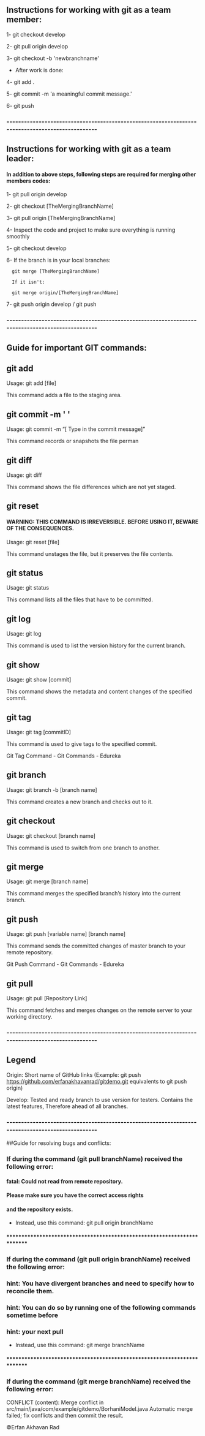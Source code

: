 ## Instructions for working with git as a team member:
1- git checkout develop

2- git pull origin develop

3- git checkout -b 'newbranchname'

- After work is done:

4- git add .

5- git commit -m 'a meaningful commit message.'

6- git push
### ------------------------------------------------------------------------------------------------
## Instructions for working with git as a team leader:

#### In addition to above steps, following steps are required for merging other members codes:

1- git pull origin develop

2- git checkout [TheMergingBranchName]

3- git pull origin [TheMergingBranchName]

4- Inspect the code and project to make sure everything is running smoothly

5- git checkout develop

6- If the branch is in your local branches:
``` 
  git merge [TheMergingBranchName]
  
  If it isn't:
 
  git merge origin/[TheMergingBranchName]
```

7- git push origin develop / git push
### ------------------------------------------------------------------------------------------------
## Guide for important GIT commands:

## git add

Usage: git add [file]

This command adds a file to the staging area.



## git commit -m ' '

Usage: git commit -m “[ Type in the commit message]”

This command records or snapshots the file perman



## git diff

Usage: git diff

This command shows the file differences which are not yet staged.


## git reset

#### WARNING: THIS COMMAND IS IRREVERSIBLE. BEFORE USING IT, BEWARE OF THE CONSEQUENCES. 
Usage: git reset [file]

This command unstages the file, but it preserves the file contents. 


## git status

Usage: git status

This command lists all the files that have to be committed.


## git log

Usage: git log

This command is used to list the version history for the current branch.


## git show

Usage: git show [commit]

This command shows the metadata and content changes of the specified commit.


## git tag

Usage: git tag [commitID]

This command is used to give tags to the specified commit.

Git Tag Command - Git Commands - Edureka


## git branch
Usage: git branch -b [branch name]

This command creates a new branch and checks out to it.


## git checkout

Usage: git checkout [branch name]

This command is used to switch from one branch to another.


## git merge

Usage: git merge [branch name]

This command merges the specified branch’s history into the current branch.


## git push

Usage: git push [variable name] [branch name]

This command sends the committed changes of master branch to your remote repository.

Git Push Command - Git Commands - Edureka


## git pull

Usage: git pull [Repository Link]

This command fetches and merges changes on the remote server to your working directory.

### ------------------------------------------------------------------------------------------------

## Legend

Origin: Short name of GitHub links (Example: git push https://github.com/erfanakhavanrad/gitdemo.git equivalents to git push origin)

Develop: Tested and ready branch to use version for testers. Contains the latest features, Therefore ahead of all branches.

### ------------------------------------------------------------------------------------------------
##Guide for resolving bugs and conflicts:
### If during the command (git pull branchName) received the following error: 
#### fatal: Could not read from remote repository.
#### Please make sure you have the correct access rights
#### and the repository exists.

- Instead, use this command:
git pull origin branchName

#### ***********************************************************************
### If during the command (git pull origin branchName) received the following error:
### hint: You have divergent branches and need to specify how to reconcile them.
### hint: You can do so by running one of the following commands sometime before
### hint: your next pull
- Instead, use this command:
  git merge branchName
#### ***********************************************************************
### If during the command (git merge branchName) received the following error:
CONFLICT (content): Merge conflict in src/main/java/com/example/gitdemo/BorhaniModel.java
Automatic merge failed; fix conflicts and then commit the result.





&copy;Erfan Akhavan Rad

